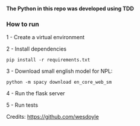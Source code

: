 #### The Python in this repo was developed using TDD

### How to run

1 - Create a virtual environment

2 - Install dependencies

```
pip install -r requirements.txt
```

3 - Download small english model for NPL:

```
python -m spacy download en_core_web_sm
```

4 - Run the flask server

5 - Run tests

Credits: https://github.com/wesdoyle